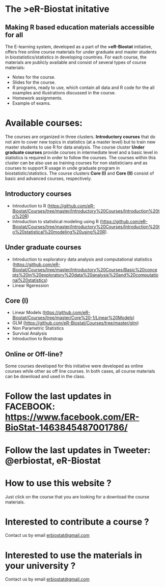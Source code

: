 # The >eR-Biostat initative
## Making R based education materials accessible for all

The E-learning system, developed as a part of the **>eR-Biostat**  initiative, offers free online course materials for under graduate and master students in biostatistics/statistics in developing countries. For each course, the materials are publicly available and consist of several types of course materials: 
* Notes for the course.
* Slides for the course.
* R programs, ready to use, which contain all data and R code for the all examples and illustrations discussed in the course.
* Homework assignments.
* Example of exams.

# Available courses:
The courses are organized in three clusters.  **Introductory courses** that do not aim to cover new topics in statistics (at a master level) but to train new master students to use R for data analysis. The course cluster **Under graduate courses** provide courses in intermediate level and a basic level in statistics is required  in order to follow the courses. The courses within this cluster can be also use as training courses  for non statisticians and as courses to support R usage in unde graduate program in biostatistic/statistics. The course clusters **Core (I)** and **Core (II)** consist of basic and advanced courses, respectively. 

## Introductory courses
* Introduction to R (https://github.com/eR-Biostat/Courses/tree/master/Introductory%20Courses/Introduction%20to%20R)
* Introduction to statistical modeling using R (https://github.com/eR-Biostat/Courses/tree/master/Introductory%20Courses/Introduction%20to%20statistical%20modeling%20using%20R).

## Under graduate courses
* Introduction to exploratory data analysis and computational statistics (https://github.com/eR-Biostat/Courses/tree/master/Introductory%20Courses/Basic%20concepts%20in%20exploratory%20data%20analysis%20and%20computational%20statistics)
* Linear Rgeression


## Core (I) 
* Linear Models (https://github.com/eR-Biostat/Courses/tree/master/Core%20-1/Linear%20Models)
* GLM (https://github.com/eR-Biostat/Courses/tree/master/glm)
* Non Parametric Statistics
* Survival Analysis
* Introduction to Bootstrap

## Online or Off-line?
Some courses developed for this initiative were developed as online courses while other as off line courses.   In both cases, all course materials can be download and used in the class.

# Follow the last updates in FACEBOOK: https://www.facebook.com/ER-BioStat-1463845487001786/

# Follow the last updates in Tweeter: @erbiostat, eR-Biostat

# How to use this website ?
Just click on the course that you are looking for a download the course materials.

# Interested to contribute a course ?
Contact us by email erbiostat@gmail.com

# Interested to  use the materials in your university ?
Contact us by email erbiostat@gmail.com
  

